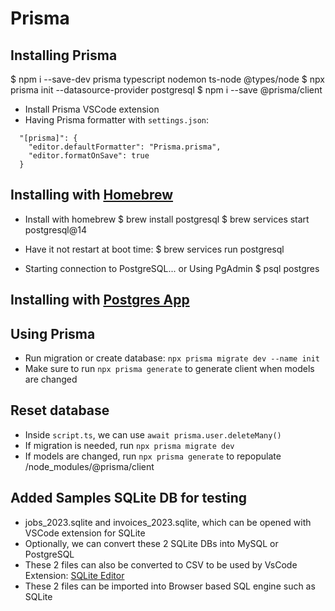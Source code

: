 # Prisma

## Installing Prisma

$ npm i --save-dev prisma typescript nodemon ts-node @types/node
$ npx prisma init --datasource-provider postgresql
$ npm i --save @prisma/client

- Install Prisma VSCode extension
- Having Prisma formatter with `settings.json`:

```
  "[prisma]": {
    "editor.defaultFormatter": "Prisma.prisma",
    "editor.formatOnSave": true
  }
```

## Installing with [Homebrew](https://wiki.postgresql.org/wiki/Homebrew)

- Install with homebrew
  $ brew install postgresql
  $ brew services start postgresql@14

- Have it not restart at boot time:
  $ brew services run postgresql

- Starting connection to PostgreSQL... or Using PgAdmin
  $ psql postgres

## Installing with [Postgres App](https://postgresapp.com/)

## Using Prisma

- Run migration or create database: `npx prisma migrate dev --name init`
- Make sure to run `npx prisma generate` to generate client when models are changed

## Reset database

- Inside `script.ts`, we can use `await prisma.user.deleteMany()`
- If migration is needed, run `npx prisma migrate dev`
- If models are changed, run `npx prisma generate` to repopulate /node_modules/@prisma/client

## Added Samples SQLite DB for testing

- jobs_2023.sqlite and invoices_2023.sqlite, which can be opened with VSCode extension for SQLite
- Optionally, we can convert these 2 SQLite DBs into MySQL or PostgreSQL
- These 2 files can also be converted to CSV to be used by VsCode Extension: [SQLite Editor](https://marketplace.visualstudio.com/items?itemName=yy0931.vscode-sqlite3-editor)
- These 2 files can be imported into Browser based SQL engine such as SQLite
